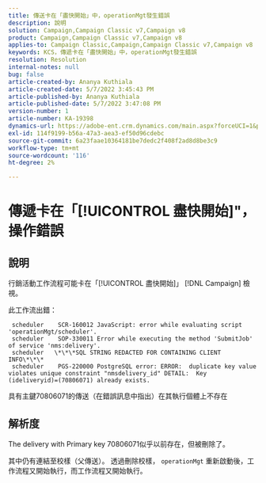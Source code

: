 ```yaml
---
title: 傳送卡在「盡快開始」中，operationMgt發生錯誤
description: 說明
solution: Campaign,Campaign Classic v7,Campaign v8
product: Campaign,Campaign Classic v7,Campaign v8
applies-to: Campaign Classic,Campaign,Campaign Classic v7,Campaign v8
keywords: KCS，傳遞卡在「盡快開始」中，operationMgt發生錯誤
resolution: Resolution
internal-notes: null
bug: false
article-created-by: Ananya Kuthiala
article-created-date: 5/7/2022 3:45:43 PM
article-published-by: Ananya Kuthiala
article-published-date: 5/7/2022 3:47:08 PM
version-number: 1
article-number: KA-19398
dynamics-url: https://adobe-ent.crm.dynamics.com/main.aspx?forceUCI=1&pagetype=entityrecord&etn=knowledgearticle&id=d14b53bd-1cce-ec11-a7b5-0022480a8e40
exl-id: 114f9199-b56a-47a3-aea3-ef50d96cdebc
source-git-commit: 6a23faae10364181be7dedc2f408f2ad8d8be3c9
workflow-type: tm+mt
source-wordcount: '116'
ht-degree: 2%

---
```


# 傳遞卡在「[!UICONTROL 盡快開始]&quot;，操作錯誤

## 說明


行銷活動工作流程可能卡在「[!UICONTROL 盡快開始]」 [!DNL Campaign] 檢視。



此工作流出錯：

```
 scheduler    SCR-160012 JavaScript: error while evaluating script 'operationMgt/scheduler'.
 scheduler    SOP-330011 Error while executing the method 'SubmitJob' of service 'nms:delivery'.
 scheduler   \*\*\*SQL STRING REDACTED FOR CONTAINING CLIENT INFO\*\*\*
 scheduler    PGS-220000 PostgreSQL error: ERROR:  duplicate key value violates unique constraint "nmsdelivery_id" DETAIL:  Key (ideliveryid)=(70806071) already exists.
```

具有主鍵70806071的傳送（在錯誤訊息中指出）在其執行個體上不存在


## 解析度


The delivery with Primary key 70806071似乎以前存在，但被刪除了。

其中仍有連結至校樣（父傳送）。 透過刪除校樣， `operationMgt` 重新啟動後，工作流程又開始執行，而工作流程又開始執行。
